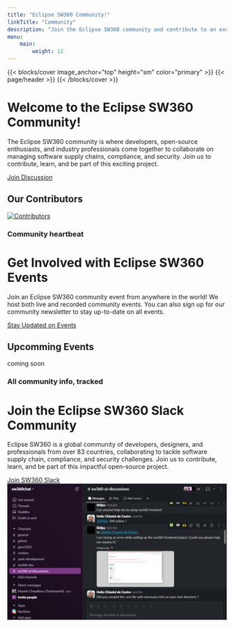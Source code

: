 ```yaml
---
title: "Eclipse SW360 Community!"
linkTitle: "Community"
description: "Join the Eclipse SW360 community and contribute to an exciting open-source project."
menu:
    main:
        weight: 12
---
```


{{< blocks/cover image_anchor="top" height="sm" color="primary" >}}
{{< page/header >}}
{{< /blocks/cover >}}

<div class="container p-4">
  <div class="row align-items-center shadow p-4 mx-3 my-4">
    <div class="col-md-6 mb-4 mb-md-0">
      <h1>Welcome to the Eclipse SW360 Community!</h1>
      <p class="lead">The Eclipse SW360 community is where developers, open-source enthusiasts, and industry professionals come together to collaborate on managing software supply chains, compliance, and security. Join us to contribute, learn, and be part of this exciting project.</p>
      <a href="https://github.com/eclipse-sw360/sw360/discussions" class="btn btn-primary btn-lg" target="_blank">Join Discussion</a>
    </div>
    <div class="col-md-6 text-center">
      <h2 class="h3 mb-3">Our Contributors</h2>
      <a href="https://github.com/eclipse-sw360/sw360.website/graphs/contributors" target="_blank">
        <img src="https://contrib.rocks/image?repo=eclipse-sw360/sw360.website" alt="Contributors" class="img-fluid rounded shadow-sm">
      </a>
    </div>
  </div>
</div>

<div class="container p-4">
  <div class="row align-items-center shadow p-4 mx-3 my-4">
    <div class="col-md-6 mb-4 mb-md-0">
      <h3 class="fw-bold mb-4 light-gray-text">Community heartbeat</h3>
      <h1>Get Involved with Eclipse SW360 Events</h1>
      <p class="lead">
        Join an Eclipse SW360 community event from anywhere in the world! We host both live and recorded community events. You can also sign up for our community newsletter to stay up-to-date on all events.
      </p>
      <a href="/sw360/events/" class="btn btn-primary btn-lg" target="_blank">Stay Updated on Events</a>
    </div>
    <div class="col-md-6 text-center">
          <h2 class="h3 mb-3">Upcomming Events</h2>
          <p>coming soon</p>
    </div>
  </div>
</div>

<div class="container p-4">
  <div class="row align-items-center shadow p-4 mx-3 my-4">
    <div class="col-md-6 mb-4 mb-md-0">
<h3 class="fw-bold mb-4 light-gray-text">All community info, tracked</h3>
      <h1>Join the Eclipse SW360 Slack Community</h1>
      <p class="lead">
        Eclipse SW360 is a global community of developers, designers, and professionals from over 83 countries, collaborating to tackle software supply chain, compliance, and security challenges. Join us to contribute, learn, and be part of this impactful open-source project.
      </p>
      <a href="https://sw360chat.slack.com" class="btn btn-primary btn-lg" target="_blank">Join SW360 Slack</a>
    </div>
    <div class="col-md-6 text-center">
      <img src="../../../static/img/slack.jpg" alt="Community Image" class="img-fluid rounded shadow-sm">
    </div>
  </div>
</div>
